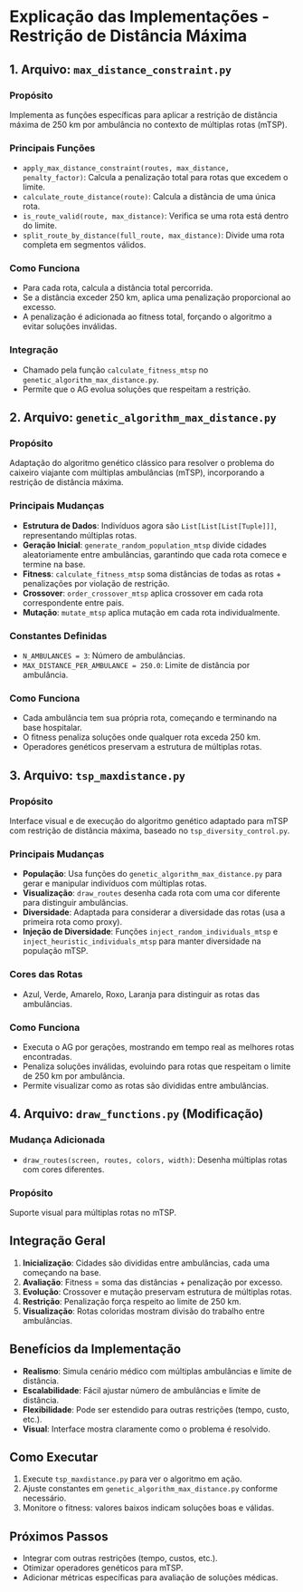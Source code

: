 # Explicação das Implementações - Restrição de Distância Máxima

## 1. Arquivo: `max_distance_constraint.py`

### Propósito
Implementa as funções específicas para aplicar a restrição de distância máxima de 250 km por ambulância no contexto de múltiplas rotas (mTSP).

### Principais Funções
- `apply_max_distance_constraint(routes, max_distance, penalty_factor)`: Calcula a penalização total para rotas que excedem o limite.
- `calculate_route_distance(route)`: Calcula a distância de uma única rota.
- `is_route_valid(route, max_distance)`: Verifica se uma rota está dentro do limite.
- `split_route_by_distance(full_route, max_distance)`: Divide uma rota completa em segmentos válidos.

### Como Funciona
- Para cada rota, calcula a distância total percorrida.
- Se a distância exceder 250 km, aplica uma penalização proporcional ao excesso.
- A penalização é adicionada ao fitness total, forçando o algoritmo a evitar soluções inválidas.

### Integração
- Chamado pela função `calculate_fitness_mtsp` no `genetic_algorithm_max_distance.py`.
- Permite que o AG evolua soluções que respeitam a restrição.

## 2. Arquivo: `genetic_algorithm_max_distance.py`

### Propósito
Adaptação do algoritmo genético clássico para resolver o problema do caixeiro viajante com múltiplas ambulâncias (mTSP), incorporando a restrição de distância máxima.

### Principais Mudanças
- **Estrutura de Dados**: Indivíduos agora são `List[List[List[Tuple]]]`, representando múltiplas rotas.
- **Geração Inicial**: `generate_random_population_mtsp` divide cidades aleatoriamente entre ambulâncias, garantindo que cada rota comece e termine na base.
- **Fitness**: `calculate_fitness_mtsp` soma distâncias de todas as rotas + penalizações por violação de restrição.
- **Crossover**: `order_crossover_mtsp` aplica crossover em cada rota correspondente entre pais.
- **Mutação**: `mutate_mtsp` aplica mutação em cada rota individualmente.

### Constantes Definidas
- `N_AMBULANCES = 3`: Número de ambulâncias.
- `MAX_DISTANCE_PER_AMBULANCE = 250.0`: Limite de distância por ambulância.

### Como Funciona
- Cada ambulância tem sua própria rota, começando e terminando na base hospitalar.
- O fitness penaliza soluções onde qualquer rota exceda 250 km.
- Operadores genéticos preservam a estrutura de múltiplas rotas.

## 3. Arquivo: `tsp_maxdistance.py`

### Propósito
Interface visual e de execução do algoritmo genético adaptado para mTSP com restrição de distância máxima, baseado no `tsp_diversity_control.py`.

### Principais Mudanças
- **População**: Usa funções do `genetic_algorithm_max_distance.py` para gerar e manipular indivíduos com múltiplas rotas.
- **Visualização**: `draw_routes` desenha cada rota com uma cor diferente para distinguir ambulâncias.
- **Diversidade**: Adaptada para considerar a diversidade das rotas (usa a primeira rota como proxy).
- **Injeção de Diversidade**: Funções `inject_random_individuals_mtsp` e `inject_heuristic_individuals_mtsp` para manter diversidade na população mTSP.

### Cores das Rotas
- Azul, Verde, Amarelo, Roxo, Laranja para distinguir as rotas das ambulâncias.

### Como Funciona
- Executa o AG por gerações, mostrando em tempo real as melhores rotas encontradas.
- Penaliza soluções inválidas, evoluindo para rotas que respeitam o limite de 250 km por ambulância.
- Permite visualizar como as rotas são divididas entre ambulâncias.

## 4. Arquivo: `draw_functions.py` (Modificação)

### Mudança Adicionada
- `draw_routes(screen, routes, colors, width)`: Desenha múltiplas rotas com cores diferentes.

### Propósito
Suporte visual para múltiplas rotas no mTSP.

## Integração Geral

1. **Inicialização**: Cidades são divididas entre ambulâncias, cada uma começando na base.
2. **Avaliação**: Fitness = soma das distâncias + penalização por excesso.
3. **Evolução**: Crossover e mutação preservam estrutura de múltiplas rotas.
4. **Restrição**: Penalização força respeito ao limite de 250 km.
5. **Visualização**: Rotas coloridas mostram divisão do trabalho entre ambulâncias.

## Benefícios da Implementação

- **Realismo**: Simula cenário médico com múltiplas ambulâncias e limite de distância.
- **Escalabilidade**: Fácil ajustar número de ambulâncias e limite de distância.
- **Flexibilidade**: Pode ser estendido para outras restrições (tempo, custo, etc.).
- **Visual**: Interface mostra claramente como o problema é resolvido.

## Como Executar

1. Execute `tsp_maxdistance.py` para ver o algoritmo em ação.
2. Ajuste constantes em `genetic_algorithm_max_distance.py` conforme necessário.
3. Monitore o fitness: valores baixos indicam soluções boas e válidas.

## Próximos Passos

- Integrar com outras restrições (tempo, custos, etc.).
- Otimizar operadores genéticos para mTSP.
- Adicionar métricas específicas para avaliação de soluções médicas.